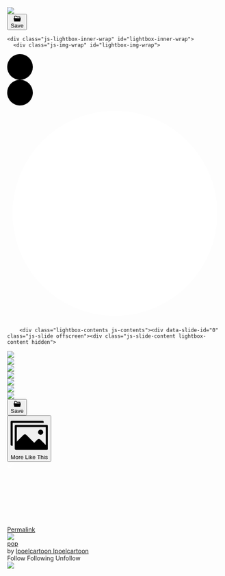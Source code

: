 <div class="project-lightbox-image-container">
            <img src="https://mir-s3-cdn-cf.behance.net/project_modules/2800_opt_1/9a1119150116653.62f3d7f2be134.jpg" srcset="https://mir-s3-cdn-cf.behance.net/project_modules/disp/9a1119150116653.62f3d7f2be134.jpg 600w,https://mir-s3-cdn-cf.behance.net/project_modules/max_1200/9a1119150116653.62f3d7f2be134.jpg 1200w,https://mir-s3-cdn-cf.behance.net/project_modules/1400_opt_1/9a1119150116653.62f3d7f2be134.jpg 1400w,https://mir-s3-cdn-cf.behance.net/project_modules/2800_opt_1/9a1119150116653.62f3d7f2be134.jpg 2800w," sizes="(max-width: 2800px) 100vw, 2800px">
            <div class="project-item-lightbox__actions lightbox-extra">
              <div class="project-item-lightbox__action js-grid-item-lightbox-add-to-collection" data-id="140333747"><button class="Btn-button-CqT Btn-inverted-GDL Btn-normal-If5 Btn-shouldBlur-ZHs Actions-moduleAction-pY1 Actions-gridAction-kA_ e2e-Project-modules-Actions-addModuletoMoodboard" type="button" target="_self" role="button"><div class="Btn-labelWrapper-_Re"><div class="Btn-icon-BDP Btn-leading-gb0"><svg class="Collection-icon-mXx Actions-collectionIcon-qVN" xmlns="http://www.w3.org/2000/svg" width="17" height="17" viewBox="0 0 17 17"><path d="M5.69,3.395,7.97,5.487h6.217V7.579H2.858V3.743a.351.351,0,0,1,.354-.349ZM5.69,2H3.212a1.757,1.757,0,0,0-1.77,1.743V7.579h-1a.356.356,0,0,0-.27.123A.345.345,0,0,0,.1,7.985L1.336,14.68a.705.705,0,0,0,.7.572H15.012a.705.705,0,0,0,.7-.572L16.95,7.985a.345.345,0,0,0-.079-.283.356.356,0,0,0-.27-.123h-1V4.789a.7.7,0,0,0-.708-.7H8.523L6.859,2.514A1.657,1.657,0,0,0,5.69,2Z" transform="translate(-0.023 -0.5)"></path></svg></div><div class="Btn-label-QJi e2e-Btn-label"> Save</div><!----></div></button></div>
            </div>
            <div class="project-module-lightbox__source-files js-module-lightbox-source-files js-grid-item-lightbox-source-files" data-id="140333747"></div>
          </div>
<div class="js-lightbox-wrap extras-hidden" id="lightbox-wrap">
    
  <div class="js-blocking" id="lightbox-blocking" style="background-color: rgb(0, 0, 0); opacity: 1;">
    <span class="lightbox-spinner"></span>
  </div>

    <div class="js-lightbox-inner-wrap" id="lightbox-inner-wrap">
      <div class="js-img-wrap" id="lightbox-img-wrap">
        
  <div class="lightbox-extra control prev js-control js-prev">
    <svg xmlns="http://www.w3.org/2000/svg" version="1.1" x="0" y="0" width="60" height="60" viewBox="0 0 60 60" xml:space="preserve">
      <circle class="lightbox-icon-bg" cx="30" cy="30" r="30"></circle>
      <path class="lightbox-icon-arrow" d="M36.8,36.4L30.3,30l6.5-6.4l-3.5-3.4l-10,9.8l10,9.8L36.8,36.4z"></path>
    </svg>
  </div>

        
  <div class="lightbox-extra control next js-control js-next">
    <svg xmlns="http://www.w3.org/2000/svg" version="1.1" x="0" y="0" width="60" height="60" viewBox="0 0 60 60" xml:space="preserve">
      <circle class="lightbox-icon-bg" cx="30" cy="30" r="30"></circle>
      <path class="lightbox-icon-arrow" d="M24.2,23.5l6.6,6.5l-6.6,6.5l3.6,3.5L37.8,30l-10.1-9.9L24.2,23.5z"></path>
    </svg>
  </div>

        
  <div class="lightbox-extra control close js-control js-close">
    <svg xmlns="http://www.w3.org/2000/svg" version="1.1" x="0" y="0" viewBox="0 0 100 100" preserveAspectRatio="xMidYMid meet" fill="#FFF">
      <circle class="lightbox-icon-bg" cx="50" cy="50" r="47.5"></circle>
      <polygon class="lightbox-icon-close" points="64.5,39.8 60.2,35.5 50,45.7 39.8,35.5 35.5,39.8 45.7,50 35.5,60.2 39.8,64.5 50,54.3 60.2,64.5 64.5,60.2 54.3,50"></polygon>
    </svg>
  </div>

        <div class="lightbox-contents js-contents"><div data-slide-id="0" class="js-slide offscreen"><div class="js-slide-content lightbox-content hidden">
  <div class="project-lightbox-image-container  e2e-Project-lightbox-container">
      <img data-ut="lightbox-image" src="https://mir-s3-cdn-cf.behance.net/project_modules/2800_opt_1/1af22f100644361.5f0d8501b4630.jpg" srcset="https://mir-s3-cdn-cf.behance.net/project_modules/disp/1af22f100644361.5f0d8501b4630.jpg 600w,https://mir-s3-cdn-cf.behance.net/project_modules/max_1200/1af22f100644361.5f0d8501b4630.jpg 1200w,https://mir-s3-cdn-cf.behance.net/project_modules/1400_opt_1/1af22f100644361.5f0d8501b4630.jpg 1400w,https://mir-s3-cdn-cf.behance.net/project_modules/fs/1af22f100644361.5f0d8501b4630.jpg 1920w,https://mir-s3-cdn-cf.behance.net/project_modules/2800_opt_1/1af22f100644361.5f0d8501b4630.jpg 2800w," sizes="(max-width: 2800px) 100vw, 2800px">
    <div class="project-item-lightbox__actions  qa-lightbox-actions lightbox-extra">
      <div class="project-item-lightbox__action js-module-lightbox-cai" data-id="580404099"></div>
      <div class="project-item-lightbox__action js-module-lightbox-add-to-collection" data-id="580404099"></div>
      <div class="project-item-lightbox__action js-module-lightbox-similar-images" data-id="580404099"></div>
      <div class="project-item-lightbox__action js-module-lightbox-trigger" data-id="580404099"></div>
      <div class="project-item-lightbox__action js-module-lightbox-permalink" data-id="580404099"></div>
      <div class="project-item-lightbox__action js-module-lightbox-cai-claim lightbox-cai-claim-action" data-id="580404099"></div>
    </div>
    <div class="project-item-lightbox__action js-module-lightbox-source-files js-grid-item-lightbox-source-files project-module-lightbox__source-files" data-id="580404099"></div>
  </div>
    <div class="project-item-lightbox__caption js-lightbox-caption qa-lightbox-caption" data-id="580404099"></div>
</div></div><div data-slide-id="2" class="js-slide offscreen"><div class="js-slide-content lightbox-content hidden">
  <div class="project-lightbox-image-container  e2e-Project-lightbox-container">
      <img data-ut="lightbox-image" src="https://mir-s3-cdn-cf.behance.net/project_modules/2800_opt_1/7d4fb9100644361.5f0d8501b6d45.jpg" srcset="https://mir-s3-cdn-cf.behance.net/project_modules/disp/7d4fb9100644361.5f0d8501b6d45.jpg 600w,https://mir-s3-cdn-cf.behance.net/project_modules/max_1200/7d4fb9100644361.5f0d8501b6d45.jpg 1200w,https://mir-s3-cdn-cf.behance.net/project_modules/1400_opt_1/7d4fb9100644361.5f0d8501b6d45.jpg 1400w,https://mir-s3-cdn-cf.behance.net/project_modules/fs/7d4fb9100644361.5f0d8501b6d45.jpg 1920w,https://mir-s3-cdn-cf.behance.net/project_modules/2800_opt_1/7d4fb9100644361.5f0d8501b6d45.jpg 2800w," sizes="(max-width: 2800px) 100vw, 2800px">
    <div class="project-item-lightbox__actions  qa-lightbox-actions lightbox-extra">
      <div class="project-item-lightbox__action js-module-lightbox-cai" data-id="580404111"></div>
      <div class="project-item-lightbox__action js-module-lightbox-add-to-collection" data-id="580404111"></div>
      <div class="project-item-lightbox__action js-module-lightbox-similar-images" data-id="580404111"></div>
      <div class="project-item-lightbox__action js-module-lightbox-trigger" data-id="580404111"></div>
      <div class="project-item-lightbox__action js-module-lightbox-permalink" data-id="580404111"></div>
      <div class="project-item-lightbox__action js-module-lightbox-cai-claim lightbox-cai-claim-action" data-id="580404111"></div>
    </div>
    <div class="project-item-lightbox__action js-module-lightbox-source-files js-grid-item-lightbox-source-files project-module-lightbox__source-files" data-id="580404111"></div>
  </div>
    <div class="project-item-lightbox__caption js-lightbox-caption qa-lightbox-caption" data-id="580404111"></div>
</div></div><div data-slide-id="8" class="js-slide offscreen"><div class="js-slide-content lightbox-content hidden">
  <div class="project-lightbox-image-container  e2e-Project-lightbox-container">
      <img data-ut="lightbox-image" src="https://mir-s3-cdn-cf.behance.net/project_modules/2800_opt_1/7a8abb100644361.5f0d8501b8188.jpg" srcset="https://mir-s3-cdn-cf.behance.net/project_modules/disp/7a8abb100644361.5f0d8501b8188.jpg 600w,https://mir-s3-cdn-cf.behance.net/project_modules/max_1200/7a8abb100644361.5f0d8501b8188.jpg 1200w,https://mir-s3-cdn-cf.behance.net/project_modules/1400_opt_1/7a8abb100644361.5f0d8501b8188.jpg 1400w,https://mir-s3-cdn-cf.behance.net/project_modules/fs/7a8abb100644361.5f0d8501b8188.jpg 1920w,https://mir-s3-cdn-cf.behance.net/project_modules/2800_opt_1/7a8abb100644361.5f0d8501b8188.jpg 2800w," sizes="(max-width: 2800px) 100vw, 2800px">
    <div class="project-item-lightbox__actions  qa-lightbox-actions lightbox-extra">
      <div class="project-item-lightbox__action js-module-lightbox-cai" data-id="580404117"></div>
      <div class="project-item-lightbox__action js-module-lightbox-add-to-collection" data-id="580404117"></div>
      <div class="project-item-lightbox__action js-module-lightbox-similar-images" data-id="580404117"></div>
      <div class="project-item-lightbox__action js-module-lightbox-trigger" data-id="580404117"></div>
      <div class="project-item-lightbox__action js-module-lightbox-permalink" data-id="580404117"></div>
      <div class="project-item-lightbox__action js-module-lightbox-cai-claim lightbox-cai-claim-action" data-id="580404117"></div>
    </div>
    <div class="project-item-lightbox__action js-module-lightbox-source-files js-grid-item-lightbox-source-files project-module-lightbox__source-files" data-id="580404117"></div>
  </div>
    <div class="project-item-lightbox__caption js-lightbox-caption qa-lightbox-caption" data-id="580404117"></div>
</div></div><div data-slide-id="9" class="js-slide offscreen"><div class="js-slide-content lightbox-content hidden">
  <div class="project-lightbox-image-container  e2e-Project-lightbox-container">
      <img data-ut="lightbox-image" src="https://mir-s3-cdn-cf.behance.net/project_modules/2800_opt_1/38d572100644361.5f0d8501b4b43.jpg" srcset="https://mir-s3-cdn-cf.behance.net/project_modules/disp/38d572100644361.5f0d8501b4b43.jpg 600w,https://mir-s3-cdn-cf.behance.net/project_modules/max_1200/38d572100644361.5f0d8501b4b43.jpg 1200w,https://mir-s3-cdn-cf.behance.net/project_modules/1400_opt_1/38d572100644361.5f0d8501b4b43.jpg 1400w,https://mir-s3-cdn-cf.behance.net/project_modules/fs/38d572100644361.5f0d8501b4b43.jpg 1920w,https://mir-s3-cdn-cf.behance.net/project_modules/2800_opt_1/38d572100644361.5f0d8501b4b43.jpg 2800w," sizes="(max-width: 2800px) 100vw, 2800px">
    <div class="project-item-lightbox__actions  qa-lightbox-actions lightbox-extra">
      <div class="project-item-lightbox__action js-module-lightbox-cai" data-id="580404101"></div>
      <div class="project-item-lightbox__action js-module-lightbox-add-to-collection" data-id="580404101"></div>
      <div class="project-item-lightbox__action js-module-lightbox-similar-images" data-id="580404101"></div>
      <div class="project-item-lightbox__action js-module-lightbox-trigger" data-id="580404101"></div>
      <div class="project-item-lightbox__action js-module-lightbox-permalink" data-id="580404101"></div>
      <div class="project-item-lightbox__action js-module-lightbox-cai-claim lightbox-cai-claim-action" data-id="580404101"></div>
    </div>
    <div class="project-item-lightbox__action js-module-lightbox-source-files js-grid-item-lightbox-source-files project-module-lightbox__source-files" data-id="580404101"></div>
  </div>
    <div class="project-item-lightbox__caption js-lightbox-caption qa-lightbox-caption" data-id="580404101"></div>
</div></div><div data-slide-id="10" class="js-slide offscreen"><div class="js-slide-content lightbox-content hidden">
  <div class="project-lightbox-image-container  e2e-Project-lightbox-container">
      <img data-ut="lightbox-image" src="https://mir-s3-cdn-cf.behance.net/project_modules/2800_opt_1/2e4f32100644361.5f0d8501b5eaf.jpg" srcset="https://mir-s3-cdn-cf.behance.net/project_modules/disp/2e4f32100644361.5f0d8501b5eaf.jpg 600w,https://mir-s3-cdn-cf.behance.net/project_modules/max_1200/2e4f32100644361.5f0d8501b5eaf.jpg 1200w,https://mir-s3-cdn-cf.behance.net/project_modules/1400_opt_1/2e4f32100644361.5f0d8501b5eaf.jpg 1400w,https://mir-s3-cdn-cf.behance.net/project_modules/fs/2e4f32100644361.5f0d8501b5eaf.jpg 1920w,https://mir-s3-cdn-cf.behance.net/project_modules/2800_opt_1/2e4f32100644361.5f0d8501b5eaf.jpg 2800w," sizes="(max-width: 2800px) 100vw, 2800px">
    <div class="project-item-lightbox__actions  qa-lightbox-actions lightbox-extra">
      <div class="project-item-lightbox__action js-module-lightbox-cai" data-id="580404107"></div>
      <div class="project-item-lightbox__action js-module-lightbox-add-to-collection" data-id="580404107"></div>
      <div class="project-item-lightbox__action js-module-lightbox-similar-images" data-id="580404107"></div>
      <div class="project-item-lightbox__action js-module-lightbox-trigger" data-id="580404107"></div>
      <div class="project-item-lightbox__action js-module-lightbox-permalink" data-id="580404107"></div>
      <div class="project-item-lightbox__action js-module-lightbox-cai-claim lightbox-cai-claim-action" data-id="580404107"></div>
    </div>
    <div class="project-item-lightbox__action js-module-lightbox-source-files js-grid-item-lightbox-source-files project-module-lightbox__source-files" data-id="580404107"></div>
  </div>
    <div class="project-item-lightbox__caption js-lightbox-caption qa-lightbox-caption" data-id="580404107"></div>
</div></div><div data-slide-id="12" class="js-slide offscreen"><div class="js-slide-content lightbox-content hidden">
  <div class="project-lightbox-image-container  e2e-Project-lightbox-container">
      <img data-ut="lightbox-image" src="https://mir-s3-cdn-cf.behance.net/project_modules/2800_opt_1/ea21dc100644361.5f0d8501b8692.jpg" srcset="https://mir-s3-cdn-cf.behance.net/project_modules/disp/ea21dc100644361.5f0d8501b8692.jpg 600w,https://mir-s3-cdn-cf.behance.net/project_modules/max_1200/ea21dc100644361.5f0d8501b8692.jpg 1200w,https://mir-s3-cdn-cf.behance.net/project_modules/1400_opt_1/ea21dc100644361.5f0d8501b8692.jpg 1400w,https://mir-s3-cdn-cf.behance.net/project_modules/fs/ea21dc100644361.5f0d8501b8692.jpg 1920w,https://mir-s3-cdn-cf.behance.net/project_modules/2800_opt_1/ea21dc100644361.5f0d8501b8692.jpg 2800w," sizes="(max-width: 2800px) 100vw, 2800px">
    <div class="project-item-lightbox__actions  qa-lightbox-actions lightbox-extra">
      <div class="project-item-lightbox__action js-module-lightbox-cai" data-id="580404119"></div>
      <div class="project-item-lightbox__action js-module-lightbox-add-to-collection" data-id="580404119"></div>
      <div class="project-item-lightbox__action js-module-lightbox-similar-images" data-id="580404119"></div>
      <div class="project-item-lightbox__action js-module-lightbox-trigger" data-id="580404119"></div>
      <div class="project-item-lightbox__action js-module-lightbox-permalink" data-id="580404119"></div>
      <div class="project-item-lightbox__action js-module-lightbox-cai-claim lightbox-cai-claim-action" data-id="580404119"></div>
    </div>
    <div class="project-item-lightbox__action js-module-lightbox-source-files js-grid-item-lightbox-source-files project-module-lightbox__source-files" data-id="580404119"></div>
  </div>
    <div class="project-item-lightbox__caption js-lightbox-caption qa-lightbox-caption" data-id="580404119"></div>
</div></div><div data-slide-id="15" class="js-slide" data-slide-is-active="true"><div class="js-slide-content lightbox-content zoomable zoomable-x zoomable-y">
  <div class="project-lightbox-image-container  e2e-Project-lightbox-container">
      <img data-ut="lightbox-image" src="https://mir-s3-cdn-cf.behance.net/project_modules/2800_opt_1/14f5c8100644361.5f0d8501b39a2.jpg" srcset="https://mir-s3-cdn-cf.behance.net/project_modules/disp/14f5c8100644361.5f0d8501b39a2.jpg 600w,https://mir-s3-cdn-cf.behance.net/project_modules/max_1200/14f5c8100644361.5f0d8501b39a2.jpg 1200w,https://mir-s3-cdn-cf.behance.net/project_modules/1400_opt_1/14f5c8100644361.5f0d8501b39a2.jpg 1400w,https://mir-s3-cdn-cf.behance.net/project_modules/fs/14f5c8100644361.5f0d8501b39a2.jpg 1920w,https://mir-s3-cdn-cf.behance.net/project_modules/2800_opt_1/14f5c8100644361.5f0d8501b39a2.jpg 2800w," sizes="(max-width: 2800px) 100vw, 2800px">
    <div class="project-item-lightbox__actions  qa-lightbox-actions lightbox-extra">
      <div class="project-item-lightbox__action js-module-lightbox-cai" data-id="580404095"></div>
      <div class="project-item-lightbox__action js-module-lightbox-add-to-collection" data-id="580404095"><button class="Btn-button-CqT Btn-inverted-GDL Btn-normal-If5 Btn-shouldBlur-ZHs Actions-moduleAction-pY1 e2e-Project-modules-Actions-addModuletoMoodboard" type="button" target="_self" role="button"><div class="Btn-labelWrapper-_Re"><div class="Btn-icon-BDP Btn-leading-gb0"><svg class="Collection-icon-mXx Actions-collectionIcon-qVN" xmlns="http://www.w3.org/2000/svg" width="17" height="17" viewBox="0 0 17 17"><path d="M5.69,3.395,7.97,5.487h6.217V7.579H2.858V3.743a.351.351,0,0,1,.354-.349ZM5.69,2H3.212a1.757,1.757,0,0,0-1.77,1.743V7.579h-1a.356.356,0,0,0-.27.123A.345.345,0,0,0,.1,7.985L1.336,14.68a.705.705,0,0,0,.7.572H15.012a.705.705,0,0,0,.7-.572L16.95,7.985a.345.345,0,0,0-.079-.283.356.356,0,0,0-.27-.123h-1V4.789a.7.7,0,0,0-.708-.7H8.523L6.859,2.514A1.657,1.657,0,0,0,5.69,2Z" transform="translate(-0.023 -0.5)"></path></svg></div><div class="Btn-label-QJi e2e-Btn-label"> Save</div><!----></div></button></div>
      <div class="project-item-lightbox__action js-module-lightbox-similar-images" data-id="580404095"><div class="SimilarImagesButton-similarImageButtonContainer-TqJ Actions-moduleAction-pY1"><button class="Btn-button-CqT Btn-inverted-GDL Btn-normal-If5" type="button" target="_self" role="button"><div class="Btn-labelWrapper-_Re"><div class="Btn-icon-BDP Btn-leading-gb0"><!----><svg xmlns="http://www.w3.org/2000/svg" viewBox="0 0 18 18" class="SimilarImagesButton-icon-oBF SimilarImagesButton-normal-llV"><path d="M16 2.5a.534.534 0 00-.563-.5H.563A.534.534 0 000 2.5v11a.534.534 0 00.563.5H1V3h15z"></path><path d="M17.5 4h-15a.5.5 0 00-.5.5v11a.5.5 0 00.5.5h15a.5.5 0 00.5-.5v-11a.5.5 0 00-.5-.5zm-.5 9.687l-2.636-2.637a1 1 0 00-1.414 0l-1.536 1.536-3.778-3.779a1 1 0 00-1.414 0L3 12.03V5h14z"></path><circle cx="14.5" cy="7.5" r="1.25"></circle></svg></div><div class="Btn-label-QJi e2e-Btn-label"><span class="">More Like This</span><!----></div><!----></div></button></div></div>
      <div class="project-item-lightbox__action js-module-lightbox-trigger" data-id="580404095"><div class="Actions-actionButtonContainer-cqX"><!----><!----></div></div>
      <div class="project-item-lightbox__action js-module-lightbox-permalink" data-id="580404095"><div class="Actions-actionButtonContainer-cqX"><a class="Btn-button-CqT Btn-inverted-GDL Btn-normal-If5 Btn-shouldBlur-ZHs Actions-moduleAction-pY1 Actions-moduleActionLink-ur1" href="/gallery/100644361/pop/modules/580404095" type="button" target="_blank" role="button"><div class="Btn-labelWrapper-_Re"><div class="Btn-icon-BDP Btn-leading-gb0"><svg xmlns="http://www.w3.org/2000/svg" class="Actions-linkIcon-mBN" fill="white"><path fill="none" d="M0 0v16h16V0H0zm11.5 10.5l-4 4-.5.5H4l-3-3V9l.5-.5L3 7v4l2 2h1l3.5-3.5v-1L8 7l.5-.5 1-1 2 2v3zM15 7l-.5.5L13 9V5l-2-2h-1L6.5 6.5v1L8 9l-.5.5-1 1-2-2v-3l4-4L9 1h3l3 3v3z"></path><path d="M9 1L4.5 5.5v3l2 2 1-1L8 9 6.5 7.5v-1L10 3h1l2 2v4l2-2V4l-3-3z"></path><path d="M8 7l1.5 1.5v1L6 13H5l-2-2V7L1 9v3l3 3h3l4.5-4.5v-3l-2-2z"></path></svg></div><div class="Btn-label-QJi e2e-Btn-label"> Permalink</div><!----></div></a></div></div>
      <div class="project-item-lightbox__action js-module-lightbox-cai-claim lightbox-cai-claim-action" data-id="580404095"></div>
    </div>
    <div class="project-item-lightbox__action js-module-lightbox-source-files js-grid-item-lightbox-source-files project-module-lightbox__source-files" data-id="580404095"><!----></div>
  </div>
    <div class="project-item-lightbox__caption js-lightbox-caption qa-lightbox-caption" data-id="580404095"><div class="ProjectInfoBox-moduleLightboxCaption-vHE js-lightbox-caption ProjectInfoBox-hideLightbox-WQo ut-project-lightbox-projectInfo" sourceassets=""><a class="ProjectInfoBox-projectLink-VAy js-project-cover-image-link" href="https://www.behance.net/gallery/100644361/pop" target="_blank"><img class="ProjectInfoBox-projectCoverThumbnail-whi" src="https://mir-s3-cdn-cf.behance.net/projects/404/8896dd100644361.5f0d850136ab7.jpg" srcset="https://mir-s3-cdn-cf.behance.net/projects/115/8896dd100644361.5f0d850136ab7.jpg 115w, https://mir-s3-cdn-cf.behance.net/projects/202/8896dd100644361.5f0d850136ab7.jpg 202w, https://mir-s3-cdn-cf.behance.net/projects/230/8896dd100644361.5f0d850136ab7.jpg 230w, https://mir-s3-cdn-cf.behance.net/projects/404/8896dd100644361.5f0d850136ab7.jpg 404w, https://mir-s3-cdn-cf.behance.net/projects/max_808/8896dd100644361.5f0d850136ab7.jpg 808w"></a><div class="ProjectInfoBox-projectInfo-iOp"><a class="ProjectInfoBox-projectName-jaR ut-lightbox-project-name js-project-cover-title-link" href="https://www.behance.net/gallery/100644361/pop" target="_blank">pop</a><div class="ProjectInfoBox-projectOwners-EBV"><span class="">by <a class="ut-lightbox-project-owner link" data-id="132857805" href="https://www.behance.net/ipoelcarto1b6c" target="_blank">Ipoelcartoon Ipoelcartoon</a></span><div class="FollowButtonLegacy-legacyButton-mPH ProjectInfoBox-projectFollow-DwD ut-lightbox-singleowner-follow"><div class="js-action-follow  form-button-wrap rf-button__container rf-button__container--follow follow-button-container rf-button__container--follow-link" data-followee="132857805" data-entity="user" data-following="false" data-display-name="" data-source="lightbox" data-project-id="">
  <a class="js-form-button-follow e2e-form-button-follow rf-button--small rf-button rf-button--follow"><span class="rf-button__label">Follow</span></a>
  <a class="e2e-form-button-following rf-button--small rf-button rf-button--secondary rf-button--following"><span class="rf-button__label">Following</span></a>
  <a class="js-form-button-unfollow e2e-form-button-unfollow rf-button--small rf-button rf-button--danger rf-button--unfollow"><span class="rf-button__label">Unfollow</span></a>
</div>
</div></div></div></div></div>
</div></div><div data-slide-id="14" class="js-slide offscreen"><div class="js-slide-content lightbox-content hidden">
  <div class="project-lightbox-image-container  e2e-Project-lightbox-container">
      <img data-ut="lightbox-image" src="https://mir-s3-cdn-cf.behance.net/project_modules/2800_opt_1/803c43100644361.5f0d8501b2862.jpg" srcset="https://mir-s3-cdn-cf.behance.net/project_modules/disp/803c43100644361.5f0d8501b2862.jpg 600w,https://mir-s3-cdn-cf.behance.net/project_modules/max_1200/803c43100644361.5f0d8501b2862.jpg 1200w,https://mir-s3-cdn-cf.behance.net/project_modules/1400_opt_1/803c43100644361.5f0d8501b2862.jpg 1400w,https://mir-s3-cdn-cf.behance.net/project_modules/fs/803c43100644361.5f0d8501b2862.jpg 1920w,https://mir-s3-cdn-cf.behance.net/project_modules/2800_opt_1/803c43100644361.5f0d8501b2862.jpg 2800w," sizes="(max-width: 2800px) 100vw, 2800px">
    <div class="project-item-lightbox__actions  qa-lightbox-actions lightbox-extra">
      <div class="project-item-lightbox__action js-module-lightbox-cai" data-id="580404089"></div>
      <div class="project-item-lightbox__action js-module-lightbox-add-to-collection" data-id="580404089"></div>
      <div class="project-item-lightbox__action js-module-lightbox-similar-images" data-id="580404089"></div>
      <div class="project-item-lightbox__action js-module-lightbox-trigger" data-id="580404089"></div>
      <div class="project-item-lightbox__action js-module-lightbox-permalink" data-id="580404089"></div>
      <div class="project-item-lightbox__action js-module-lightbox-cai-claim lightbox-cai-claim-action" data-id="580404089"></div>
    </div>
    <div class="project-item-lightbox__action js-module-lightbox-source-files js-grid-item-lightbox-source-files project-module-lightbox__source-files" data-id="580404089"></div>
  </div>
    <div class="project-item-lightbox__caption js-lightbox-caption qa-lightbox-caption" data-id="580404089"></div>
</div></div><div data-slide-id="16" class="js-slide offscreen"><div class="js-slide-content lightbox-content hidden"><div></div></div></div></div>
      </div>
    </div>
  </div>
